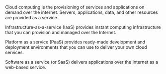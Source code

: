 Cloud computing is the provisioning of services and applications on demand over the internet. Servers, applications, data, and other resources are provided as a service. 

Infrastructure-as-a-service (IaaS) provides instant computing infrastructure that you can provision and managed over the Internet.

Platform as a service (PaaS) provides ready-made development and deployment environments that you can use to deliver your own cloud services.

Software as a service (or SaaS) delivers applications over the Internet as a web-based service.
